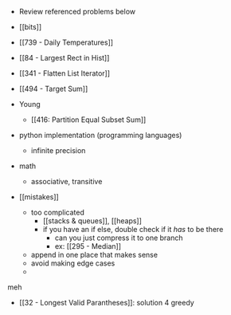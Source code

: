 - Review referenced problems below
- [[bits]]
- [[739 - Daily Temperatures]]
- [[84 - Largest Rect in Hist]]
- [[341 - Flatten List Iterator]]
- [[494 - Target Sum]]
- Young
	- [[416: Partition Equal Subset Sum]]



- python implementation (programming languages)
    - infinite precision
- math
    - associative, transitive
- [[mistakes]]
    - too complicated
        - [[stacks & queues]], [[heaps]]
        - if you have an if else, double check if it _has_ to be there
            - can you just compress it to one branch
            - ex: [[295 - Median]]
    - append in one place that makes sense
    - avoid making edge cases
    - 

meh
- [[32 - Longest Valid Parantheses]]: solution 4 greedy